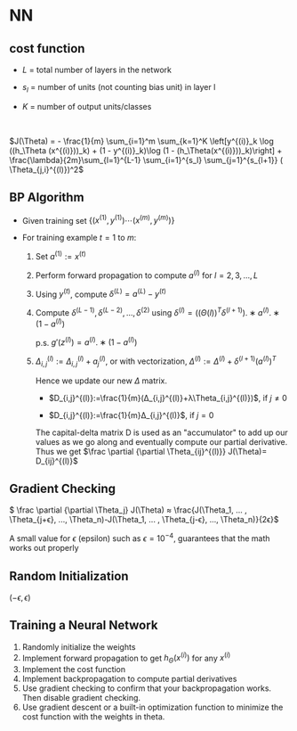 # NN

## cost function

- $L$ = total number of layers in the network

- $s_l$ = number of units (not counting bias unit) in layer l

- $K$ = number of output units/classes

  ​

$J(\Theta) = - \frac{1}{m} \sum_{i=1}^m \sum_{k=1}^K \left[y^{(i)}_k \log ((h_\Theta (x^{(i)}))_k) + (1 - y^{(i)}_k)\log (1 - (h_\Theta(x^{(i)}))_k)\right] + \frac{\lambda}{2m}\sum_{l=1}^{L-1} \sum_{i=1}^{s_l} \sum_{j=1}^{s_{l+1}} ( \Theta_{j,i}^{(l)})^2$



## BP Algorithm

- Given training set $\lbrace (x^{(1)}, y^{(1)}) \cdots (x^{(m)}, y^{(m)})\rbrace$

- For training example $t =1$ to $m$:

  1. Set $a^{(1)} := x^{(t)}$

  2. Perform forward propagation to compute $a^{(l)}$ for $l=2,3,…,L$

  3. Using $y^{(t)}$, compute $\delta^{(L)} = a^{(L)} - y^{(t)}$

  4. Compute  $δ^{(L−1)},δ^{(L−2)},…,δ^{(2)}$ using $δ^{(l)}=((Θ(l))^Tδ^{(l+1)}) .∗ a^{(l)} .∗ (1−a^{(l)})$

     p.s. $g′(z^{(l)})=a^{(l)} .∗ (1−a^{(l)})$

  5. $\Delta^{(l)}_{i,j} := \Delta^{(l)}_{i,j} + a_j^{(l)}$,  or with vectorization, $Δ^{(l)}:=Δ^{(l)}+δ^{(l+1)}(a^{(l)})^T$

     Hence we update our new $\Delta$ matrix.

     - $D_{i,j}^{(l)}:=\frac{1}{m}(Δ_{i,j}^{(l)}+λ\Theta_{i,j}^{(l)})$, if $j≠0$

     - $D_{i,j}^{(l)}:=\frac{1}{m}Δ_{i,j}^{(l)}$, if $j=0$

     The capital-delta matrix D is used as an "accumulator" to add up our values as we go along and eventually compute our partial derivative. Thus we get $\frac \partial {\partial \Theta_{ij}^{(l)}} J(\Theta)= D_{ij}^{(l)}$

## Gradient Checking

$ \frac \partial {\partial \Theta_j} J(\Theta) ≈ \frac{J(\Theta_1, ... , \Theta_{j+ϵ}, ..., \Theta_n)-J(\Theta_1, ... , \Theta_{j-ϵ}, ..., \Theta_n)}{2ϵ}$

A small value for ${\epsilon}$ (epsilon) such as ${\epsilon = 10^{-4}}$, guarantees that the math works out properly



## Random Initialization

$(-\epsilon,\epsilon)$



## Training a Neural Network

1. Randomly initialize the weights
2. Implement forward propagation to get $h_\Theta(x^{(i)})$ for any $x^{(i)}$
3. Implement the cost function
4. Implement backpropagation to compute partial derivatives
5. Use gradient checking to confirm that your backpropagation works. Then disable gradient checking.
6. Use gradient descent or a built-in optimization function to minimize the cost function with the weights in theta.